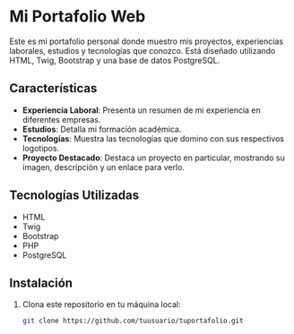 # Mi Portafolio Web

Este es mi portafolio personal donde muestro mis proyectos, experiencias laborales, estudios y tecnologías que conozco. Está diseñado utilizando HTML, Twig, Bootstrap y una base de datos PostgreSQL.

## Características

- **Experiencia Laboral**: Presenta un resumen de mi experiencia en diferentes empresas.
- **Estudios**: Detalla mi formación académica.
- **Tecnologías**: Muestra las tecnologías que domino con sus respectivos logotipos.
- **Proyecto Destacado**: Destaca un proyecto en particular, mostrando su imagen, descripción y un enlace para verlo.

## Tecnologías Utilizadas

- HTML
- Twig
- Bootstrap
- PHP
- PostgreSQL

## Instalación

1. Clona este repositorio en tu máquina local:
   ```bash
   git clone https://github.com/tuusuario/tuportafolio.git
